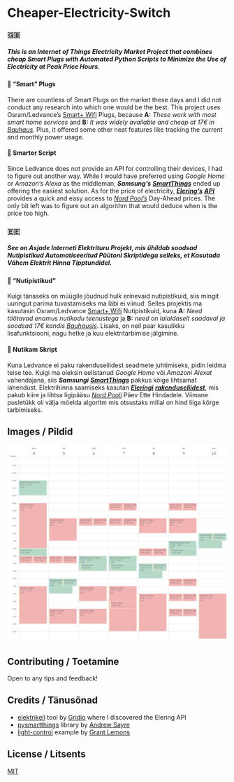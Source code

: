 # Cheaper-Electricity-Switch

### 🇬🇧
##### This is an Internet of Things Electricity Market Project that combines cheap Smart Plugs with Automated Python Scripts to Minimize the Use of Electricity at Peak Price Hours.

#### 🔌 “Smart” Plugs

There are countless of Smart Plugs on the market these days and I did not conduct any research into which one would be the best. This project uses Osram/Ledvance’s [Smart+ Wifi](https://www.ledvance.com/consumer/products/smart-home/smart-components/smart-wifi/smart-indoor-components-with-wifi-technology/smart-plugs-with-wifi-technology/plug-with-smart-socket-to-control-non-smart-devices-with-wifi-technology--pairable-with-remote-controller-c6482)  Plugs, because **A:** *These work with most smart home services* and **B:** *It was widely available and cheap at 17€ in* [*Bauhaus*](https://www.bauhaus.ee/nutipistikupesa-ledvance-smart-wifi-plug-eu.html). Plus, it offered some other neat features like tracking the current and monthly power usage.

#### 🐍 Smarter Script

Since Ledvance does not provide an API for controlling their devices, I had to figure out another way. While I would have preferred using *Google Home* or *Amazon’s Alexa* as the middleman, ***Samsung’s*** [***SmartThings***](https://www.smartthings.com/) ended up offering the easiest solution. As for the price of electricity, [***Elering’s***](https://elering.ee/en) [***API***](https://dashboard.elering.ee/assets/api-doc.html) provides a quick and easy access to [*Nord Pool’s*](https://www.nordpoolgroup.com/) Day-Ahead prices. The only bit left was to figure out an algorithm that would deduce when is the price too high.

### 🇪🇪

##### See on Asjade Interneti Elektrituru Projekt, mis ühildab soodsad Nutipistikud Automatiseeritud Püütoni Skriptidega selleks, et Kasutada Vähem Elektrit Hinna Tipptundidel.

#### 🔌 “Nutipistikud”

Kuigi tänaseks on müügile jõudnud hulk erinevaid nutipistikuid, siis mingit uuringut parima tuvastamiseks ma läbi ei viinud. Selles projektis ma kasutasin Osram/Ledvance [Smart+ Wifi](https://www.ledvance.com/consumer/products/smart-home/smart-components/smart-wifi/smart-indoor-components-with-wifi-technology/smart-plugs-with-wifi-technology/plug-with-smart-socket-to-control-non-smart-devices-with-wifi-technology--pairable-with-remote-controller-c6482)  Nutipistikuid, kuna **A:** *Need töötavad enamus nutikodu teenustega* ja **B:** *need on laialdaselt saadaval ja soodsad 17€ kandis* [*Bauhausis*](https://www.bauhaus.ee/nutipistikupesa-ledvance-smart-wifi-plug-eu.html). Lisaks, on neil paar kasulikku lisafunktsiooni, nagu hetke ja kuu elektritarbimise jälgimine.

#### 🐍 Nutikam Skript

Kuna Ledvance ei paku rakenduseliidest seadmete juhtimiseks, pidin leidma teise tee. Kuigi ma oleksin eelistanud *Google Home* või *Amazoni Alexat* vahendajana, siis ***Samsungi*** [***SmartThings***](https://www.smartthings.com/) pakkus kõige lihtsamat lahendust. Elektrihinna saamiseks kasutan [***Eleringi***](https://elering.ee/) [***rakenduseliidest***](https://dashboard.elering.ee/assets/api-doc.html), mis pakub kiire ja lihtsa ligipääsu [*Nord Pooli*](https://www.nordpoolgroup.com/) Päev Ette Hindadele. Viimane pusletükk oli välja mõelda algoritm mis otsustaks millal on hind liiga kõrge tarbimiseks.

## Images / Pildid

![Google_Kalender](/Google_Kalender.PNG)

## Contributing / Toetamine
Open to any tips and feedback!

## Credits / Tänusõnad
- [elektrikell](https://www.elektrikell.ee/) tool by [Gridio](https://www.gridio.io/) where I discovered the Elering API
- [pysmartthings](https://github.com/andrewsayre/pysmartthings) library by [Andrew Sayre](https://github.com/andrewsayre)
- [light-control](https://github.com/grantlemons/light-control) example by [Grant Lemons](https://github.com/grantlemons)

## License / Litsents
[MIT](https://choosealicense.com/licenses/mit/)
